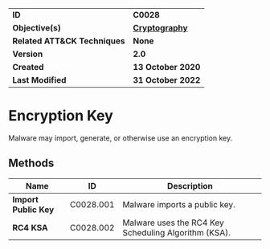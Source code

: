 <table>
<tr>
<td><b>ID</b></td>
<td><b>C0028</b></td>
</tr>
<tr>
<td><b>Objective(s)</b></td>
<td><b><a href="../cryptography">Cryptography</a></b></td>
</tr>
<tr>
<td><b>Related ATT&CK Techniques</b></td>
<td><b>None</b></td>
</tr>
<tr>
<td><b>Version</b></td>
<td><b>2.0</b></td>
</tr>
<tr>
<td><b>Created</b></td>
<td><b>13 October 2020</b></td>
</tr>
<tr>
<td><b>Last Modified</b></td>
<td><b>31 October 2022</b></td>
</tr>
</table>


# Encryption Key

Malware may import, generate, or otherwise use an encryption key. 

## Methods

|Name|ID|Description|
|---|---|---|
|**Import Public Key**|C0028.001|Malware imports a public key.|
|**RC4 KSA**|C0028.002|Malware uses the RC4 Key Scheduling Algorithm (KSA).|
